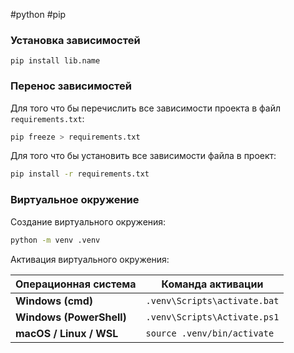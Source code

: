 #python #pip 
### Установка зависимостей
```bush
pip install lib.name
```
### Перенос зависимостей
Для того что бы перечислить все зависимости проекта в файл `requirements.txt`:
```bash
pip freeze > requirements.txt
```

Для того что бы установить все зависимости файла в проект:
```bash
pip install -r requirements.txt
```
### Виртуальное  окружение
Создание виртуального окружения:
```bash
python -m venv .venv
```

Активация виртуального окружения:

| Операционная система     | Команда активации            |
| ------------------------ | ---------------------------- |
| **Windows (cmd)**        | `.venv\Scripts\activate.bat` |
| **Windows (PowerShell)** | `.venv\Scripts\Activate.ps1` |
| **macOS / Linux / WSL**  | `source .venv/bin/activate`  |

